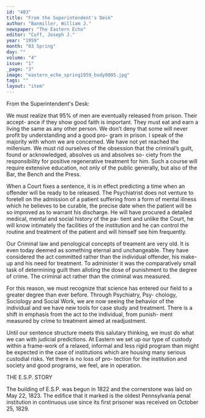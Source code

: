 ```yaml
---
id: "403"
title: "From the Superintendent's Desk"
author: "Banmiller, William J."
newspaper: "The Eastern Echo"
editor: "Cuff, Joseph J."
year: "1959"
month: "03 Spring"
day: ""
volume: "4"
issue: "1"
_page: "3"
image: "eastern_echo_spring1959_body0005.jpg"
tags: ""
layout: "item"
---
```

From the Superintendent's Desk:

We must realize that 95% of men are
eventually released from prison. Their accept-
ance if they show good faith is important. They
must eat and earn a living the same as any
other person. We don’t deny that some will
never profit by understanding and a good pro-
gram in prison. I speak of the majority with
whom we are concerned. We have not yet
reached the millenium. We must rid ourselves
of the obsession that the criminal’s guilt, found
or acknowledged, absolves us and absolves so-
ciety from the responsibility for positive regenerative treatment for
him. Such a course will require extensive education, not only of the
public generally, but also of the Bar, the Bench and the Press.

When a Court fixes a sentence, it is in effect predicting a time when
an offender will be ready to be released. The Psychiatrist does not
venture to foretell on the admission of a patient suffering from a form
of mental illness which he believes to be curable, the precise date when
the patient will be so improved as to warrant his discharge. He will
have procured a detailed medical, mental and social history of the pa-
tient and unlike the Court, he will know intimately the facilities of the
institution and he can control the routine and treatment of the patient
and will himself see him frequently.

Our Criminal law and penological concepts of treament are very
old. It is even today deemed as something eternal and unchangeable.
They have considered the act committed rather than the individual
offender, his make-up and his need for treatment. To administer it was
the comparatively small task of determining guilt then alloting the
dose of punishment to the degree of crime. The criminal act rather
than the criminal was measured.

For this reason, we must recognize that science has entered our
field to a greater degree than ever before. Through Psychiatry, Psy-
chology, Sociology and Social Work, we are now seeing the behavior
of the individual and we have new tools for case study and treatment.
There is a shift in emphasis from the act to the individual, from punish-
ment measured by crime to treatment aimed at readjustment.

Until our sentence structure meets this salutary thinking, we must
do what we can with judicial predictions. At Eastern we set up our
type of custody within a frame-work of a relaxed, informal and less
rigid program than might be expected in the case of institutions which
are housing many serious custodial risks. Yet there is no loss of pro-
tection for the institution and society and good programs, we feel,
are in operation.

THE E.S.P. STORY

The building of E.S.P. was begun in 1822 and the cornerstone was laid on May 22,
1823. The edifice that it marked is the oldest Pennsylvania penal institution in
continuous use since its first prisoner was received on October 25, 1829.
